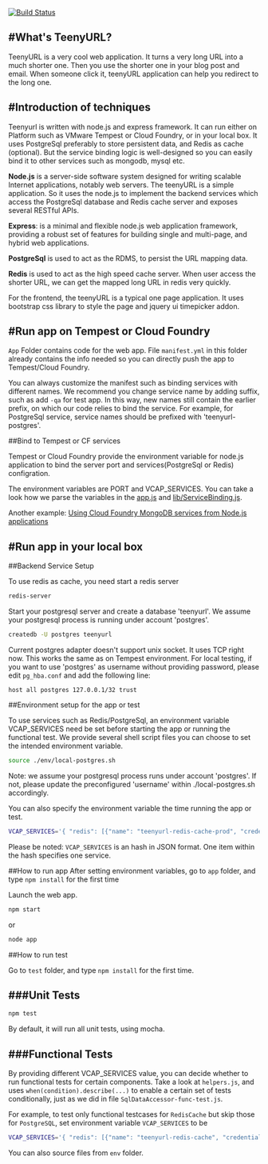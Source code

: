 [![Build Status](https://travis-ci.org/vmw-tmpst/heroapp-TeenyURL.png?branch=master)](https://travis-ci.org/vmw-tmpst/heroapp-TeenyURL)

#What's TeenyURL?
--------------
TeenyURL is a very cool web application. It turns a very long URL into a much shorter one. Then you use the shorter one in your blog post and email. When someone click it, teenyURL application can help you redirect to the long one.

#Introduction of techniques
--------------

Teenyurl is written with node.js and express framework. It can run either on Platform such as VMware Tempest or Cloud Foundry, or in your local box. It uses PostgreSql preferably to store persistent data, and Redis as cache (optional). But the service binding logic is well-designed so you can easily bind it to other services such as mongodb, mysql etc.

__Node.js__ is a server-side software system designed for writing scalable Internet applications, notably web servers. The teenyURL is a simple application. So it uses the node.js to implement the backend services which access the PostgreSql database and Redis cache server and exposes several RESTful APIs. 

__Express__: is a minimal and flexible node.js web application framework, providing a robust set of features for building single and multi-page, and hybrid web applications.

__PostgreSql__ is used to act as the RDMS, to persist the URL mapping data.

__Redis__ is used to act as the high speed cache server. When user access the shorter URL, we can get the mapped long URL in redis very quickly.

For the frontend, the teenyURL is a typical one page application. It uses bootstrap css library to style the page and jquery ui timepicker addon. 

#Run app on Tempest or Cloud Foundry
--------------
`App` Folder contains code for the web app. File `manifest.yml` in this folder already contains the info needed so you can directly push the app to Tempest/Cloud Foundry.

You can always customize the manifest such as binding services with different names. We recommend you change service name by adding suffix, such as add `-qa` for test app. In this way, new names still contain the earlier prefix, on which our code relies to bind the service. For example, for PostgreSql service, service names should be prefixed with 'teenyurl-postgres'.

##Bind to Tempest or CF services

Tempest or Cloud Foundry provide the environment variable for node.js application to bind the server port and services(PostgreSql or Redis) configration.

The environment variables are PORT and VCAP_SERVICES. You can take a look how we parse the variables in the [app.js](https://github.com/vmw-tmpst/heroapp-TeenyURL/blob/master/app.js) and [lib/ServiceBinding.js](https://github.com/vmw-tmpst/heroapp-TeenyURL/blob/master/lib/ServiceBinding.js).

Another example: [Using Cloud Foundry MongoDB services from Node.js applications](http://docs.cloudfoundry.com/services/mongodb/nodejs-mongodb.html)


#Run app in your local box
--------------

##Backend Service Setup


To use redis as cache, you need start a redis server
```bash
redis-server
```

Start your postgresql server and create a database 'teenyurl'.
We assume your postgresql process is running under account 'postgres'.

```bash
createdb -U postgres teenyurl
```

Current postgres adapter doesn't support unix socket. It uses TCP right now. This works the same as on Tempest environment.
For local testing, if you want to use 'postgres' as username without providing password, please edit `pg_hba.conf` and add the following line:

```
host all postgres 127.0.0.1/32 trust
```

##Environment setup for the app or test

To use services such as Redis/PostgreSql, an environment variable VCAP_SERVICES need be set before starting the app or running the functional test. We provide several shell script files you can choose to set the intended environment variable.

```bash
source ./env/local-postgres.sh
```
Note: we assume your postgresql process runs under account 'postgres'.  If not, please update the preconfigured 'username' within ./local-postgres.sh accordingly.

You can also specify the environment variable the time running the app or test.

```bash
VCAP_SERVICES='{ "redis": [{"name": "teenyurl-redis-cache-prod", "credentials": { "host": "YOUR_REDIS_HOST", "port": YOUR_REDIS_PORT, "password": "YOUR_REDIS_PASSWORD" } }] , "postgres": [{"name" : "teenyurl-postgres-prod", "credentials" : { "database" : "teenyurl", "username" : "postgres" }}] }' COMMAND
```

Please be noted: `VCAP_SERVICES` is an hash in JSON format. One item within the hash specifies one service.

##How to run app
After setting environment variables, go to `app` folder, and type `npm install` for the first time

Launch the web app.

```bash
npm start
```

or

```bash
node app
```

##How to run test


Go to `test` folder, and type `npm install` for the first time.

###Unit Tests
----------------
```bash
npm test
```
By default, it will run all unit tests, using mocha.

###Functional Tests
----------------

By providing different VCAP_SERVICES value, you can decide whether to run functional tests for certain components.
Take a look at `helpers.js`, and uses `when(condition).describe(...)` to enable a certain set of tests conditionally, just as we did in file `SqlDataAccessor-func-test.js`.

For example, to test only functional testcases for `RedisCache` but skip those for `PostgreSQL`, set environment variable `VCAP_SERVICES` to be

```bash
VCAP_SERVICES='{ "redis": [{"name": "teenyurl-redis-cache", "credentials": { "host": "YOUR_REDIS_HOST", "port": YOUR_REDIS_PORT, "password": "YOUR_REDIS_PASSWORD" } }] }' ./test.sh
```

You can also source files from `env` folder.